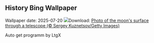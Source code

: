 ## History Bing Wallpaper
Wallpaper date: 2025-07-20
![](https://www.bing.com/th?id=OHR.BigMoon_EN-GB0070261176_UHD.jpg&w=1000)Download: [Photo of the moon's surface through a telescope (© Sergey Kuznetsov/Getty Images)](https://www.bing.com/th?id=OHR.BigMoon_EN-GB0070261176_UHD.jpg)

Auto get programm by LtgX
